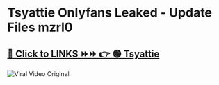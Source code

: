 
 # Tsyattie Onlyfans Leaked - Update Files mzrl0

## <h2><a href="https://clipsfans.com/Tsyattie&ref=git">🔗 Click to LINKS ⏩⏩ 👉 🟢 Tsyattie </a></h2>

<a href="https://clipsfans.com/Tsyattie&ref=git" rel="nofollow" data-target="animated-image.originalLink"><img src="https://i.ibb.co.com/xMMVF88/686577567.gif" alt="Viral Video Original" style="max-width: 100%; display: inline-block;" data-target="animated-image.originalImage"></a>

